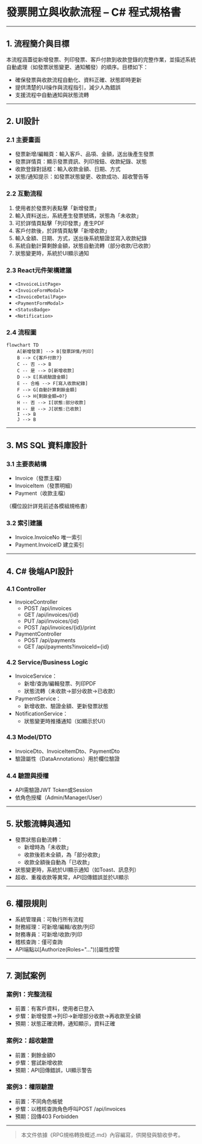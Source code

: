 # 發票開立與收款流程 – C# 程式規格書

---

## 1. 流程簡介與目標

本流程涵蓋從新增發票、列印發票、客戶付款到收款登錄的完整作業，並描述系統自動處理（如發票狀態變更、通知觸發）的順序。目標如下：
- 確保發票與收款流程自動化、資料正確、狀態即時更新
- 提供清楚的UI操作與流程指引，減少人為錯誤
- 支援流程中自動通知與狀態流轉

---

## 2. UI設計

### 2.1 主要畫面
- 發票新增/編輯頁：輸入客戶、品項、金額，送出後產生發票
- 發票詳情頁：顯示發票資訊、列印按鈕、收款紀錄、狀態
- 收款登錄對話框：輸入收款金額、日期、方式
- 狀態/通知提示：如發票狀態變更、收款成功、超收警告等

### 2.2 互動流程
1. 使用者於發票列表點擊「新增發票」
2. 輸入資料送出，系統產生發票號碼，狀態為「未收款」
3. 可於詳情頁點擊「列印發票」產生PDF
4. 客戶付款後，於詳情頁點擊「新增收款」
5. 輸入金額、日期、方式，送出後系統驗證並寫入收款紀錄
6. 系統自動計算剩餘金額，狀態自動流轉（部分收款/已收款）
7. 狀態變更時，系統於UI顯示通知

### 2.3 React元件架構建議
- `<InvoiceListPage>`
- `<InvoiceFormModal>`
- `<InvoiceDetailPage>`
- `<PaymentFormModal>`
- `<StatusBadge>`
- `<Notification>`

### 2.4 流程圖
```mermaid
flowchart TD
    A[新增發票] --> B[發票詳情/列印]
    B --> C{客戶付款?}
    C -- 否 --> B
    C -- 是 --> D[新增收款]
    D --> E[系統驗證金額]
    E -- 合格 --> F[寫入收款紀錄]
    F --> G[自動計算剩餘金額]
    G --> H{剩餘金額=0?}
    H -- 否 --> I[狀態:部分收款]
    H -- 是 --> J[狀態:已收款]
    I --> B
    J --> B
```

---

## 3. MS SQL 資料庫設計

### 3.1 主要表結構
- Invoice（發票主檔）
- InvoiceItem（發票明細）
- Payment（收款主檔）

（欄位設計詳見前述各模組規格書）

### 3.2 索引建議
- Invoice.InvoiceNo 唯一索引
- Payment.InvoiceID 建立索引

---

## 4. C# 後端API設計

### 4.1 Controller
- InvoiceController
  - POST /api/invoices
  - GET /api/invoices/{id}
  - PUT /api/invoices/{id}
  - POST /api/invoices/{id}/print
- PaymentController
  - POST /api/payments
  - GET /api/payments?invoiceId={id}

### 4.2 Service/Business Logic
- InvoiceService：
  - 新增/查詢/編輯發票、列印PDF
  - 狀態流轉（未收款→部分收款→已收款）
- PaymentService：
  - 新增收款、驗證金額、更新發票狀態
- NotificationService：
  - 狀態變更時推播通知（如顯示於UI）

### 4.3 Model/DTO
- InvoiceDto、InvoiceItemDto、PaymentDto
- 驗證屬性（DataAnnotations）用於欄位驗證

### 4.4 驗證與授權
- API需驗證JWT Token或Session
- 依角色授權（Admin/Manager/User）

---

## 5. 狀態流轉與通知
- 發票狀態自動流轉：
  - 新增時為「未收款」
  - 收款後若未全額，為「部分收款」
  - 收款全額後自動為「已收款」
- 狀態變更時，系統於UI顯示通知（如Toast、訊息列）
- 超收、重複收款等異常，API回傳錯誤並於UI顯示

---

## 6. 權限規則
- 系統管理員：可執行所有流程
- 財務經理：可新增/編輯/收款/列印
- 財務專員：可新增/收款/列印
- 稽核查詢：僅可查詢
- API端點以[Authorize(Roles="..."))]屬性控管

---

## 7. 測試案例

### 案例1：完整流程
- 前置：有客戶資料，使用者已登入
- 步驟：新增發票→列印→新增部分收款→再收款至全額
- 預期：狀態正確流轉，通知顯示，資料正確

### 案例2：超收驗證
- 前置：剩餘金額0
- 步驟：嘗試新增收款
- 預期：API回傳錯誤，UI顯示警告

### 案例3：權限驗證
- 前置：不同角色帳號
- 步驟：以稽核查詢角色呼叫POST /api/invoices
- 預期：回傳403 Forbidden

---

> 本文件依據《RPG規格轉換概述.md》內容編寫，供開發與驗收參考。 